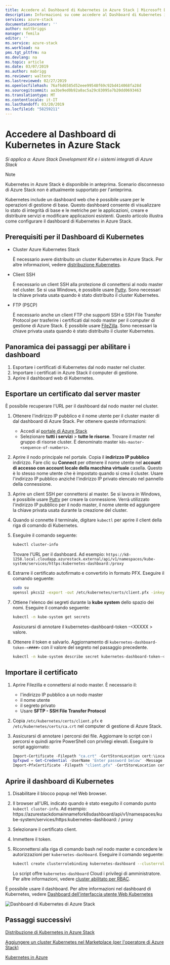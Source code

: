 ```yaml
---
title: Accedere al Dashboard di Kubernetes in Azure Stack | Microsoft Docs
description: Informazioni su come accedere al Dashboard di Kubernetes in Azure Stack
services: azure-stack
documentationcenter: ''
author: mattbriggs
manager: femila
editor: ''
ms.service: azure-stack
ms.workload: na
pms.tgt_pltfrm: na
ms.devlang: na
ms.topic: article
ms.date: 03/07/2019
ms.author: mabrigg
ms.reviewer: waltero
ms.lastreviewed: 02/27/2019
ms.openlocfilehash: 76af6d6585d52eee99548f69c92bd414068fa28d
ms.sourcegitcommit: aa3be9ed0b92a0ac5a29c83095a7b20dd0693463
ms.translationtype: MT
ms.contentlocale: it-IT
ms.lasthandoff: 03/20/2019
ms.locfileid: "58259211"
---
```

# <a name="access-the-kubernetes-dashboard-in-azure-stack"></a>Accedere al Dashboard di Kubernetes in Azure Stack 

*Si applica a: Azure Stack Development Kit e i sistemi integrati di Azure Stack* 
> [!Note]   
> Kubernetes in Azure Stack è disponibile in anteprima. Scenario disconnesso di Azure Stack non è attualmente supportato per l'anteprima. 

Kubernetes include un dashboard web che è possibile usare per le operazioni di gestione di base. Questo dashboard consente di visualizzare lo stato di integrità di base e le metriche per le applicazioni, creare e distribuire servizi e modificare applicazioni esistenti. Questo articolo illustra come configurare il dashboard di Kubernetes in Azure Stack.

## <a name="prerequisites-for-kubernetes-dashboard"></a>Prerequisiti per il Dashboard di Kubernetes

* Cluster Azure Kubernetes Stack

    È necessario avere distribuito un cluster Kubernetes in Azure Stack. Per altre informazioni, vedere [distribuzione Kubernetes](azure-stack-solution-template-kubernetes-deploy.md).

* Client SSH

    È necessario un client SSH alla protezione di connettersi al nodo master nel cluster. Se si usa Windows, è possibile usare [Putty](https://docs.microsoft.com/azure/marketplace/cloud-partner-portal/virtual-machine/cpp-connect-vm). Sono necessari la chiave privata usata quando è stato distribuito il cluster Kubernetes.

* FTP (PSCP)

    È necessario anche un client FTP che supporti SSH e SSH File Transfer Protocol per trasferire i certificati dal nodo master per il computer di gestione di Azure Stack. È possibile usare [FileZilla](https://filezilla-project.org/download.php?type=client). Sono necessari la chiave privata usata quando è stato distribuito il cluster Kubernetes.

## <a name="overview-of-steps-to-enable-dashboard"></a>Panoramica dei passaggi per abilitare i dashboard

1.  Esportare i certificati di Kubernetes dal nodo master nel cluster. 
2.  Importare i certificati in Azure Stack il computer di gestione.
2.  Aprire il dashboard web di Kubernetes. 

## <a name="export-certificate-from-the-master"></a>Esportare un certificato dal server master 

È possibile recuperare l'URL per il dashboard dal nodo master nel cluster.

1. Ottenere l'indirizzo IP pubblico e il nome utente per il cluster master di dal dashboard di Azure Stack. Per ottenere queste informazioni:

    - Accedi al [portale di Azure Stack](https://portal.local.azurestack.external/)
    - Selezionare **tutti i servizi** > **tutte le risorse**. Trovare il master nel gruppo di risorse cluster. È denominato master `k8s-master-<sequence-of-numbers>`. 

2. Aprire il nodo principale nel portale. Copia il **indirizzo IP pubblico** indirizzo. Fare clic su **Connect** per ottenere il nome utente nel **account di accesso con account locale della macchina virtuale** casella. Questo è lo stesso nome utente che è impostato quando si crea il cluster. Usare l'indirizzo IP pubblico anziché l'indirizzo IP privato elencato nel pannello della connessione.

3.  Aprire un client SSH per connettersi al master. Se si lavora in Windows, è possibile usare [Putty](https://docs.microsoft.com/azure/marketplace/cloud-partner-portal/virtual-machine/cpp-connect-vm) per creare la connessione. Verrà utilizzato l'indirizzo IP pubblico per il nodo master, il nome utente ed aggiungere la chiave privata usata durante la creazione del cluster.

4.  Quando si connette il terminale, digitare `kubectl` per aprire il client della riga di comando di Kubernetes.

5. Eseguire il comando seguente:

    ```Bash   
    kubectl cluster-info 
    ``` 
    Trovare l'URL per il dashboard. Ad esempio: `https://k8-1258.local.cloudapp.azurestack.external/api/v1/namespaces/kube-system/services/https:kubernetes-dashboard:/proxy`

6.  Estrarre il certificato autofirmato e convertirlo in formato PFX. Eseguire il comando seguente:

    ```Bash  
    sudo su 
    openssl pkcs12 -export -out /etc/kubernetes/certs/client.pfx -inkey /etc/kubernetes/certs/client.key  -in /etc/kubernetes/certs/client.crt -certfile /etc/kubernetes/certs/ca.crt 
    ```

7.  Ottiene l'elenco dei segreti durante la **kube system** dello spazio dei nomi. Eseguire il comando seguente:

    ```Bash  
    kubectl -n kube-system get secrets
    ```

    Assicurarsi di annotare il kubernetes-dashboard-token -\<XXXXX > valore. 

8.  Ottenere il token e salvarlo. Aggiornamento di `kubernetes-dashboard-token-<####>` con il valore del segreto nel passaggio precedente.

    ```Bash  
    kubectl -n kube-system describe secret kubernetes-dashboard-token-<####>| awk '$1=="token:"{print $2}' 
    ```

## <a name="import-the-certificate"></a>Importare il certificato

1. Aprire Filezilla e connettersi al nodo master. È necessario il:

    - l'indirizzo IP pubblico a un nodo master
    - il nome utente
    - il segreto privato
    - Usare **SFTP - SSH File Transfer Protocol**

2. Copia `/etc/kubernetes/certs/client.pfx` e `/etc/kubernetes/certs/ca.crt` nel computer di gestione di Azure Stack.

3. Assicurarsi di annotare i percorsi dei file. Aggiornare lo script con i percorsi e quindi aprire PowerShell con privilegi elevati. Eseguire lo script aggiornato:  

    ```PowerShell   
    Import-Certificate -Filepath "ca.crt" -CertStoreLocation cert:\LocalMachine\Root 
    $pfxpwd = Get-Credential -UserName 'Enter password below' -Message 'Enter password below' 
    Import-PfxCertificate -Filepath "client.pfx" -CertStoreLocation cert:\CurrentUser\My -Password $pfxpwd.Password 
    ``` 

## <a name="open-the-kubernetes-dashboard"></a>Aprire il dashboard di Kubernetes 

1. Disabilitare il blocco popup nel Web browser.

2. Il browser all'URL indicato quando è stato eseguito il comando punto `kubectl cluster-info`. Ad esempio: https:\//azurestackdomainnamefork8sdashboard/api/v1/namespaces/kube-system/services/https:kubernetes-dashboard: / proxy 
3. Selezionare il certificato client.
4. Immettere il token. 
5. Riconnettersi alla riga di comando bash nel nodo master e concedere le autorizzazioni per `kubernetes-dashboard`. Eseguire il comando seguente:

    ```Bash  
    kubectl create clusterrolebinding kubernetes-dashboard --clusterrole=cluster-admin --serviceaccount=kube-system:kubernetes-dashboard 
    ``` 

    Lo script offre `kubernetes-dashboard` Cloud i privilegi di amministratore. Per altre informazioni, vedere [cluster abilitato per RBAC](https://docs.microsoft.com/azure/aks/kubernetes-dashboard).

È possibile usare il dashboard. Per altre informazioni nel dashboard di Kubernetes, vedere [Dashboard dell'interfaccia utente Web Kubernetes](https://kubernetes.io/docs/tasks/access-application-cluster/web-ui-dashboard/) 

![Dashboard di Kubernetes di Azure Stack](media/azure-stack-solution-template-kubernetes-dashboard/azure-stack-kub-dashboard.png)

## <a name="next-steps"></a>Passaggi successivi 

[Distribuzione di Kubernetes in Azure Stack](azure-stack-solution-template-kubernetes-deploy.md)  

[Aggiungere un cluster Kubernetes nel Marketplace (per l'operatore di Azure Stack)](../azure-stack-solution-template-kubernetes-cluster-add.md)  

[Kubernetes in Azure](https://docs.microsoft.com/azure/container-service/kubernetes/container-service-kubernetes-walkthrough)  
